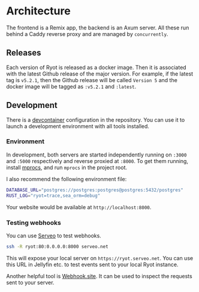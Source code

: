 # Architecture

The frontend is a Remix app, the backend is an Axum server. All these run behind a Caddy
reverse proxy and are managed by `concurrently`.

## Releases

Each version of Ryot is released as a docker image. Then it is associated with the latest
Github release of the major version. For example, if the latest tag is `v5.2.1`, then
the Github release will be called `Version 5` and the docker image will be tagged as
`:v5.2.1` and `:latest`.

## Development

There is a [devcontainer](https://code.visualstudio.com/docs/devcontainers/containers)
configuration in the repository. You can use it to launch a development environment
with all tools installed.

### Environment

In development, both servers are started independently running on `:3000` and `:5000`
respectively and reverse proxied at `:8000`. To get them running, install
[mprocs](https://github.com/pvolok/mprocs), and run `mprocs` in the project root.

I also recommend the following environment file:

```bash title=".env"
DATABASE_URL="postgres://postgres:postgres@postgres:5432/postgres"
RUST_LOG="ryot=trace,sea_orm=debug"
```

Your website would be available at `http://localhost:8000`.

### Testing webhooks

You can use [Serveo](https://serveo.net/) to test webhooks.

```bash
ssh -R ryot:80:0.0.0.0:8000 serveo.net
```

This will expose your local server on `https://ryot.serveo.net`. You can use this URL
in Jellyfin etc. to test events sent to your local Ryot instance.

Another helpful tool is [Webhook.site](https://webhook.site/). It can be used to inspect
the requests sent to your server.
